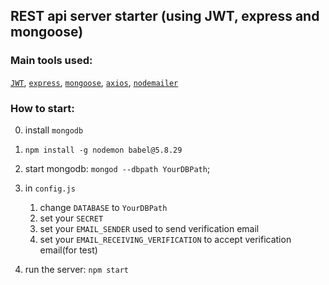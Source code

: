 ## REST api server starter (using JWT, express and mongoose)

### Main tools used:

[`JWT`](https://github.com/auth0/node-jsonwebtoken), [`express`](strongloop/express), [`mongoose`](https://github.com/Automattic/mongoose), [`axios`](https://github.com/mzabriskie/axios), [`nodemailer`](https://github.com/andris9/Nodemailer)

### How to start:

0. install `mongodb`
0. `npm install -g nodemon babel@5.8.29`
1. start mongodb: `mongod --dbpath YourDBPath`;
2. in `config.js`

    1. change `DATABASE` to `YourDBPath`
    2. set your `SECRET`
    3. set your `EMAIL_SENDER` used to send verification email
    4. set your `EMAIL_RECEIVING_VERIFICATION` to accept verification email(for test)

3. run the server: `npm start`

